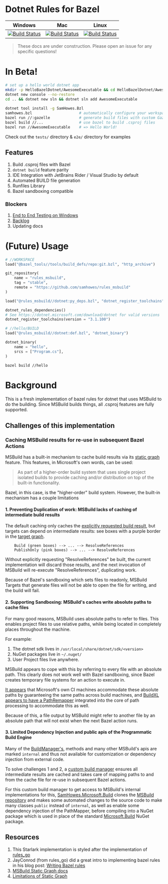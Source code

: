 # Dotnet Rules for Bazel

| Windows                                                                                                                                                                                                                                                        | Mac                                                                                                                                                                                                                                                    | Linux                                                                                                                                                                                                                                                      |
| -------------------------------------------------------------------------------------------------------------------------------------------------------------------------------------------------------------------------------------------------------------- | ------------------------------------------------------------------------------------------------------------------------------------------------------------------------------------------------------------------------------------------------------ | ---------------------------------------------------------------------------------------------------------------------------------------------------------------------------------------------------------------------------------------------------------- |
| [![Build Status](https://dev.azure.com/samhowes/rules_msbuild/_apis/build/status/samhowes.rules_msbuild?branchName=master&jobName=windows)](https://dev.azure.com/samhowes/rules_msbuild/_build/latest?definitionId=3&branchName=master&jobName=windows) | [![Build Status](https://dev.azure.com/samhowes/rules_msbuild/_apis/build/status/samhowes.rules_msbuild?branchName=master&jobName=mac)](https://dev.azure.com/samhowes/rules_msbuild/_build/latest?definitionId=3&branchName=master&jobName=mac) | [![Build Status](https://dev.azure.com/samhowes/rules_msbuild/_apis/build/status/samhowes.rules_msbuild?branchName=master&jobName=linux)](https://dev.azure.com/samhowes/rules_msbuild/_build/latest?definitionId=3&branchName=master&jobName=linux) |

<!--
Links
 -->
> These docs are under construction. Please open an issue for any specific questions!

# In Beta!
```bash
# set up a hello world dotnet app
mkdir -p HelloBazelDotnet/AwesomeExecutable && cd HelloBazelDotnet/AwesomeExecutable
dotnet new console --no-restore
cd .. && dotnet new sln && dotnet sln add AwesomeExecutable
 
dotnet tool install -g SamHowes.Bzl
samhowes.bzl                     # automatically configure your workspace
bazel run //:gazelle             # generate build files with custom Gazelle language
bazel build //...                # use bazel to build .csproj files
bazel run //AwesomeExecutable    # => Hello World!
```

Check out the `tests/` directory & `e2e/` directory for examples

## Features
1. Build .csproj files with Bazel
1. `dotnet build` feature parity 
1. IDE Integration with JetBrains Rider / Visual Studio by default
1. Automated BUILD file generation
1. Runfiles Library
1. Bazel sandboxing compatible

### Blockers
1. [End to End Testing on Windows](https://github.com/samhowes/rules_msbuild/pull/152)
1. [Backlog](https://github.com/samhowes/rules_msbuild/projects/4)
1. Updating docs


# (Future) Usage

```python
# //WORKSPACE
load("@bazel_tools//tools/build_defs/repo:git.bzl", "http_archive")

git_repository(
    name = "rules_msbuild",
    tag = "stable",
    remote = "https://github.com/samhowes/rules_msbuild"
)

load("@rules_msbuild//dotnet:py_deps.bzl", "dotnet_register_toolchains", "dotnet_rules_dependencies")

dotnet_rules_dependencies()
# See https://dotnet.microsoft.com/download/dotnet for valid versions
dotnet_register_toolchains(version = "3.1.100")
```

```python
# //hello/BUILD
load("@rules_msbuild//dotnet:def.bzl", "dotnet_binary")

dotnet_binary(
    name = "hello",
    srcs = ["Program.cs"],
)
```

`bazel build //hello`

# Background

This is a fresh implementation of bazel rules for dotnet that uses MSBuild to do the building. Since
MSBuild builds things, all .csproj features are fully supported.

## Challenges of this implementation
### Caching MSBuild results for re-use in subsequent Bazel Actions

MSBuild has a built-in mechanism to cache build results via its [static graph](https://github.com/dotnet/msbuild/blob/main/documentation/specs/static-graph.md#what-is-static-graph)
feature. This features, in Microsoft's own words, can be used:
> As part of a higher-order build system that uses single project isolated builds to provide 
> caching and/or distribution on top of the built-in functionality.

Bazel, in this case, is the "higher-order" build system. However, the built-in mechanism has a couple
limitations

#### 1. Preventing Duplication of work: MSBuild lacks of caching of intermediate build results

The default caching only caches the [explicitly requested build result](https://github.com/dotnet/msbuild/issues/5204#issuecomment-616845030), 
but targets can depend on intermediate results: see boxes with a purple border in the [target graph](./docs/HelloBazel.csproj.dot.svg).
```
    Build (green boxes) --> ... --> ResolveReferences
    PublishOnly (pink boxes) --> ... --> ResolveReferences
```

Without explicitly requesting "ResolveReferences" be built, the current implementation will discard
those results, and the next invocation of MSBuild will re-execute "ResolveReferences", duplicating 
work.

Because of Bazel's sandboxing which sets files to readonly, MSBuild Targets that generate files 
will not be able to open the file for writing, and the build will fail.  

#### 2. Supporting Sandboxing: MSBuild's caches write absolute paths to cache files

For many good reasons, MSBuild uses absolute paths to refer to files. This enables project files to 
use relative paths, while being located in completely places throughout the machine. 

For example: 
1. The dotnet sdk lives in `/usr/local/share/dotnet/sdk/<version>`
1. NuGet packages live in `~/.nuget/`
1. User Project files live anywhere.

MSBuild appears to cope with this by referring to every file with an absolute path. This clearly 
does not work well with Bazel sandboxing, since Bazel creates temporary file systems for an action 
to execute in. 

[It appears](https://github.com/dotnet/msbuild/issues/5204#issuecomment-629020643) that Microsoft's 
own CI machines accommodate these absolute paths by guaranteeing the same paths across build 
machines, and [BuildXL appears to have a PathRemapper](https://github.com/microsoft/BuildXL/blob/master/Public/Src/Utilities/Configuration/Mutable/PathRemapper.cs)
 integrated into the core of path processing to accommodate this as well.

Because of this, a file output by MSBuild might refer to another file by an absolute path that will 
not exist when the next Bazel action runs. 

#### 3. Limited Dependency Injection and public apis of the Programmatic Build Engine

Many of the [BuildManager's](https://github.com/dotnet/msbuild/blob/6eb3976d9a798ec1c546570c90c6ff1996b59c87/src/Build/BackEnd/BuildManager/BuildManager.cs),
methods and many other MSBuild's apis are marked `internal` and thus not available for customization 
or dependency injection from external code. 

To solve challenges 1 and 2, a [custom build manager](./dotnet/tools/builder) ensures all 
intermediate results are cached and takes care of mapping paths to and from the cache file for 
re-use in subsequent Bazel actions.  

For this custom build manager to get access to MSBuild's internal implementations for this, 
[SamHowes.Microsoft.Build](https://github.com/samhowes/SamHowes.Microsoft.Build) clones the 
[MSBuild repository](https://github.com/dotnet/msbuild) and makes some automated changes to the 
source code to make many classes `public` instead of `internal`, as well as enable some dependency 
injection of the PathMapper, before compiling into a NuGet package which is used in place of the 
standard [Microsoft.Build](https://www.nuget.org/packages/Microsoft.Build) NuGet package.

 

## Resources

1. This Starlark implementation is styled after the implementation of
   [rules_go](https://github.com/bazelbuild/rules_go)
1. JayConrod (from rules_go) did a great intro to implementing bazel rules in his blog post:
   [Writing Bazel rules](https://jayconrod.com/posts/106/writing-bazel-rules--simple-binary-rule)
1. [MSBuild Static Graph docs](https://github.com/dotnet/msbuild/blob/main/documentation/specs/static-graph.md)
1. [Limitations of Static Graph](https://github.com/dotnet/msbuild/issues/5204)

